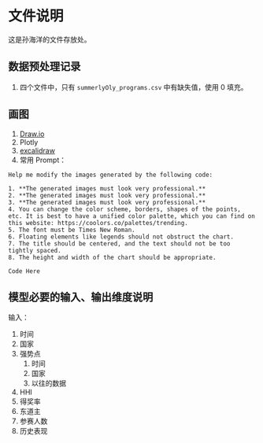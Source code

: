 # 文件说明

这是孙海洋的文件存放处。

## 数据预处理记录

1. 四个文件中，只有 `summerlyOly_programs.csv` 中有缺失值，使用 0 填充。 

## 画图

1. [Draw.io](https://app.diagrams.net/)
1. Plotly
1. [excalidraw](https://excalidraw.com/)
1. 常用 Prompt：
```
Help me modify the images generated by the following code:

1. **The generated images must look very professional.**
2. **The generated images must look very professional.**
3. **The generated images must look very professional.**
4. You can change the color scheme, borders, shapes of the points, etc. It is best to have a unified color palette, which you can find on this website: https://coolors.co/palettes/trending.
5. The font must be Times New Roman.
6. Floating elements like legends should not obstruct the chart.
7. The title should be centered, and the text should not be too tightly spaced.
8. The height and width of the chart should be appropriate.

Code Here
```

## 模型必要的输入、输出维度说明

输入：
1. 时间
1. 国家
1. 强势点
    1. 时间
    1. 国家
    1. 以往的数据
1. HHI
1. 得奖率
1. 东道主
1. 参赛人数
1. 历史表现